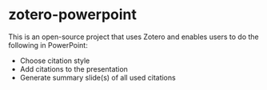# zotero-powerpoint

This is an open-source project that uses Zotero and enables users to do the following in PowerPoint:

* Choose citation style
* Add citations to the presentation
* Generate summary slide(s) of all used citations